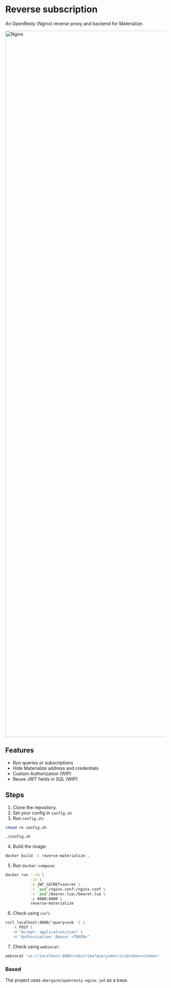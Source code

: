 # Reverse subscription
An OpenResty (Nginx) reverse proxy and backend for Materialize.

<img width="2212" alt="Nginx" src="https://user-images.githubusercontent.com/11491779/216778976-714b0737-7ce1-45fd-b484-088a7e3db172.png">

## Features

* Run queries or subscriptions
* Hide Materialize address and credentials
* Custom Authorization (WIP)
* Reuse JWT fields in SQL (WIP)

## Steps

1. Clone the repository.
2. Set your config in `config.sh`
3. Run `config.sh`:
```bash
chmod +x config.sh

./config.sh
```
4. Build the image:
```bash
docker build -t reverse-materialize .
```
5. Run `docker-compose`:
```bash
docker run --rm \
           -it \
           -e JWT_SECRET=secret \
           -v `pwd`/nginx.conf:/nginx.conf \
           -v `pwd`/bearer.lua:/bearer.lua \
           -p 8080:8080 \
           reverse-materialize
```
6. Check using `curl`:
```bash
curl localhost:8080/?query=sub -I \
   -X POST \
   -H "Accept: application/json" \
   -H "Authorization: Bearer <TOKEN>"
```
7. Check using `websocat`:
```bash
websocat 'ws://localhost:8080/subscribe?query=metrics&token=<token>'
```

### Based

The project uses `ubergarm/openresty-nginx-jwt` as a base.
